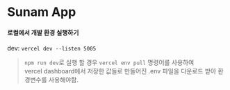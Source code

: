 # Sunam App

#### 로컬에서 개발 환경 실행하기

dev: `vercel dev --listen 5005`

> `npm run dev`로 실행 할 경우 `vercel env pull` 명령어를 사용하여 <br> vercel dashboard에서 저장한 값들로 만들어진 .env 파일을 다운로드 받아 환경변수를 사용해야함. <br>